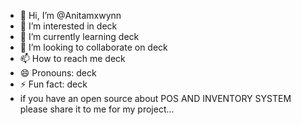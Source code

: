 - 👋 Hi, I’m @Anitamxwynn
- 👀 I’m interested in deck  
- 🌱 I’m currently learning deck
- 💞️ I’m looking to collaborate on deck
- 📫 How to reach me deck
- 😄 Pronouns: deck
- ⚡ Fun fact: deck
- if you have an open source about POS AND INVENTORY SYSTEM please share it to me for my project...

<!---
Anitamxwynn/Anitamxwynn is a ✨ special ✨ repository because its `README.md` (this file) appears on your GitHub profile.
You can click the Preview link to take a look at your changes.
--->
